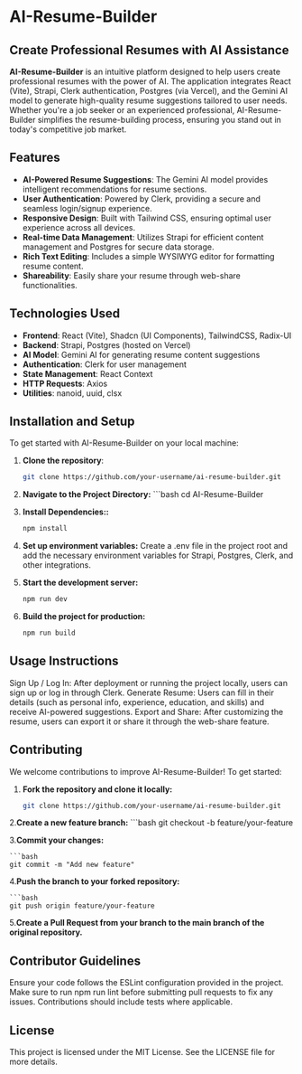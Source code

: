 # AI-Resume-Builder

## Create Professional Resumes with AI Assistance

**AI-Resume-Builder** is an intuitive platform designed to help users create professional resumes with the power of AI. The application integrates React (Vite), Strapi, Clerk authentication, Postgres (via Vercel), and the Gemini AI model to generate high-quality resume suggestions tailored to user needs. Whether you're a job seeker or an experienced professional, AI-Resume-Builder simplifies the resume-building process, ensuring you stand out in today's competitive job market.

## Features

- **AI-Powered Resume Suggestions**: The Gemini AI model provides intelligent recommendations for resume sections.
- **User Authentication**: Powered by Clerk, providing a secure and seamless login/signup experience.
- **Responsive Design**: Built with Tailwind CSS, ensuring optimal user experience across all devices.
- **Real-time Data Management**: Utilizes Strapi for efficient content management and Postgres for secure data storage.
- **Rich Text Editing**: Includes a simple WYSIWYG editor for formatting resume content.
- **Shareability**: Easily share your resume through web-share functionalities.

## Technologies Used

- **Frontend**: React (Vite), Shadcn (UI Components), TailwindCSS, Radix-UI
- **Backend**: Strapi, Postgres (hosted on Vercel)
- **AI Model**: Gemini AI for generating resume content suggestions
- **Authentication**: Clerk for user management
- **State Management**: React Context
- **HTTP Requests**: Axios
- **Utilities**: nanoid, uuid, clsx

## Installation and Setup

To get started with AI-Resume-Builder on your local machine:

1. **Clone the repository**:
      ```bash
      git clone https://github.com/your-username/ai-resume-builder.git


2. **Navigate to the Project Directory:**
       ```bash
       cd AI-Resume-Builder

3. **Install Dependencies::**
     ```bash
     npm install
     
4. **Set up environment variables:**
   Create a .env file in the project root and add the necessary environment variables for Strapi, Postgres, Clerk, and other    integrations.
  
5. **Start the development server:** 
     ```bash
     npm run dev

6. **Build the project for production:**
     ```bash
     npm run build


## Usage Instructions
Sign Up / Log In: After deployment or running the project locally, users can sign up or log in through Clerk.
Generate Resume: Users can fill in their details (such as personal info, experience, education, and skills) and receive AI-powered suggestions.
Export and Share: After customizing the resume, users can export it or share it through the web-share feature.


## Contributing
We welcome contributions to improve AI-Resume-Builder! To get started:

1. **Fork the repository and clone it locally:**
    ```bash
    git clone https://github.com/your-username/ai-resume-builder.git

2.**Create a new feature branch:**
    ```bash
    git checkout -b feature/your-feature

3.**Commit your changes:**

    ```bash
    git commit -m "Add new feature"
    
4.**Push the branch to your forked repository:**

    ```bash
    git push origin feature/your-feature

5.**Create a Pull Request from your branch to the main branch of the original repository.**

## Contributor Guidelines
Ensure your code follows the ESLint configuration provided in the project.
Make sure to run npm run lint before submitting pull requests to fix any issues.
Contributions should include tests where applicable.

## License
This project is licensed under the MIT License. See the LICENSE file for more details.
